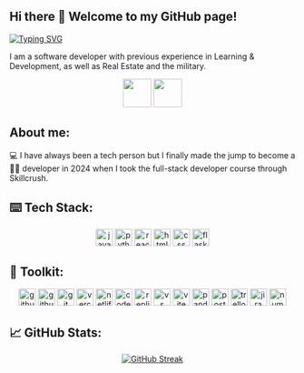 ## Hi there 👋 Welcome to my GitHub page!

[![Typing SVG](https://readme-typing-svg.demolab.com?font=Fira+Code&duration=2000&pause=1000&width=435&lines=Front+end...;Back+end...;Full+Stack+Developer)](https://git.io/typing-svg)

I am a software developer with previous experience in Learning & Development, as well as Real Estate and the military.

<p align="center">
  <a href="https://www.linkedin.com/in/bryanhoyem" target="blank"><img src="https://github.com/user-attachments/assets/3c11c1f6-ee23-40ec-840c-8754e5d041e0" height=50 /></a>
  <a href="https://discord.com/channels/@bhoyem" target="blank"><img src="https://github.com/user-attachments/assets/9f8dfe59-6c76-474a-b368-dfc174bd7ad2" height=50 /></a>

</p>

## About me:

💻 I have always been a tech person but I finally made the jump to become a <br>
👨‍💻 developer in 2024 when I took the full-stack developer course through Skillcrush.

## ⌨️ Tech Stack:
<p align="center">
  <a href="#---"><img src="https://img.shields.io/badge/JavaScript-323330?style=for-the-badge&logo=javascript&logoColor=F7DF1E" height=30 alt="javascript" /></a>
  <a href="#---"><img src="https://img.shields.io/badge/Python-FFD43B?style=for-the-badge&logo=python&logoColor=blue" height=30 alt="python programming language" /></a>
  <a href="#---"><img src="https://img.shields.io/badge/React-20232A?style=for-the-badge&logo=react&logoColor=61DAFB" height = 30 alt="react.js" /></a>
  <a href="#---"><img src="https://img.shields.io/badge/HTML5-E34F26?style=for-the-badge&logo=html5&logoColor=white" height = 30 alt="html 5" /></a>
  <a href="#---"><img src="https://img.shields.io/badge/CSS3-1572B6?style=for-the-badge&logo=css3&logoColor=white" height = 30 alt="css" /></a>
  <a href="#---"><img src="https://img.shields.io/badge/Flask-000000?style=for-the-badge&logo=flask&logoColor=white" height = 30 alt="flask"/></a>
</p>

## 🧰 Toolkit:

<p align="center">
  <a href="#---"><img src="https://img.shields.io/badge/GitHub-100000?style=for-the-badge&logo=github&logoColor=white" height=30 alt="github" /></a>
  <a href="#---"><img src="https://img.shields.io/badge/GitHub%20Pages-222222?style=for-the-badge&logo=github%20Pages&logoColor=white" height = 30 alt="github pages" /></a>
  <a href="#---"><img src="https://img.shields.io/badge/GIT-E44C30?style=for-the-badge&logo=git&logoColor=white" height = 30 alt="git" /></a>
  <a href="#---"><img src="https://img.shields.io/badge/Vercel-000000?style=for-the-badge&logo=vercel&logoColor=white" height = 30 alt="vercel" /></a>
  <a href="#---"><img src="https://img.shields.io/badge/Netlify-00C7B7?style=for-the-badge&logo=netlify&logoColor=white" height = 30 alt = "netlify" /></a>
  <a href="#---"><img src="https://img.shields.io/badge/Codesandbox-000000?style=for-the-badge&logo=CodeSandbox&logoColor=white" height = 30 alt="code sandbox" /></a>
  <a href="#---"><img src="https://img.shields.io/badge/replit-667881?style=for-the-badge&logo=replit&logoColor=white" height = 30 alt="replit" /></a>
  <a href="#---"><img src="https://img.shields.io/badge/VSCode-0078D4?style=for-the-badge&logo=visual%20studio%20code&logoColor=white" height=30 alt="vs code" /></a>
  <a href="#---"><img src="https://img.shields.io/badge/Vite-B73BFE?style=for-the-badge&logo=vite&logoColor=FFD62E" height=30 alt="vite" /></a>
  <a href="#---"><img src="https://img.shields.io/badge/Pandas-2C2D72?style=for-the-badge&logo=pandas&logoColor=white" height=30 alt="pandas" /></a>
  <a href="#---"><img src="https://img.shields.io/badge/Postman-FF6C37?style=for-the-badge&logo=Postman&logoColor=white" height=30 alt="postman" /></a>
  <a href="#---"><img src="https://img.shields.io/badge/Trello-0052CC?style=for-the-badge&logo=trello&logoColor=white" height=30 alt="trello" /></a>
  <a href="#---"><img src="https://img.shields.io/badge/Jira-0052CC?style=for-the-badge&logo=Jira&logoColor=white" height=30 alt="jira" /></a>
  <a href="#---"><img src="https://img.shields.io/badge/Numpy-777BB4?style=for-the-badge&logo=numpy&logoColor=white" height=30 alt="numpy" /></a>
</p>

<p align="center">
   
</p>

## 📈 GitHub Stats:

<p align="center">
  <a href="https://git.io/streak-stats"><img src="https://github-readme-streak-stats-git-main-bryan-hoyems-projects.vercel.app?user=bhoyem&theme=react" alt="GitHub Streak" /></a>
</p>

<!--
**bhoyem/bhoyem** is a ✨ _special_ ✨ repository because its `README.md` (this file) appears on your GitHub profile.
-->
